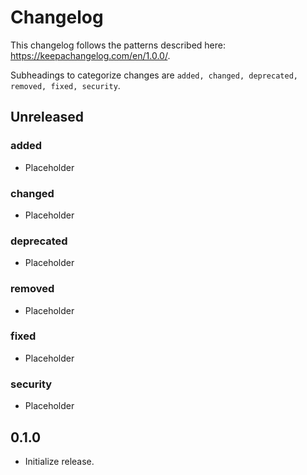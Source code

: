 Changelog
=========
This changelog follows the patterns described here: https://keepachangelog.com/en/1.0.0/.

Subheadings to categorize changes are `added, changed, deprecated, removed, fixed, security`.

## Unreleased
### added
- Placeholder
### changed
- Placeholder
### deprecated
- Placeholder
### removed
- Placeholder
### fixed
- Placeholder
### security
- Placeholder

## 0.1.0
- Initialize release.